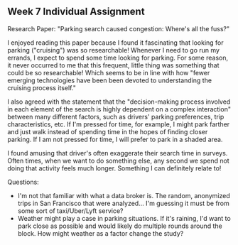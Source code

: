 ## Week 7 Individual Assignment 

Research Paper: "Parking search caused congestion: Where's all the fuss?"

I enjoyed reading this paper because I found it fascinating that looking for parking ("cruising") was so researchable! Whenever I need to go run my errands, I expect to spend some time looking for parking. For some reason, it never occurred to me that this frequent, little thing was something that could be so researchable! Which seems to be in line with how "fewer emerging technologies have been been devoted to understanding the cruising process itself." 

I also agreed with the statement that the "decision-making process involved in each element of the search is highly dependent on a complex interaction" between many different factors, such as drivers' parking preferences, trip characteristics, etc. If I'm pressed for time, for example, I  might park farther and just walk instead of spending time in the hopes of finding closer parking. If I am not pressed for time, I will prefer to park in a shaded area. 

I found amusing that driver's often exaggerate their search time in surveys. Often times, when we want to do something else, any second we spend not doing that activity feels much longer. Something I can definitely relate to! 

Questions:
* I'm not that familiar with what a data broker is. The random, anonymized trips in San Francisco that were analyzed... I'm guessing it must be from some sort of taxi/Uber/Lyft service? 
* Weather might play a case in parking situations. If it's raining, I'd want to park close as possible and would likely do multiple rounds around the block. How might weather as a factor change the study?

